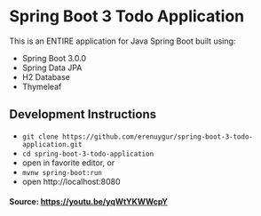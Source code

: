 # Spring Boot 3 Todo Application

This is an ENTIRE application for Java Spring Boot built using:
- Spring Boot 3.0.0
- Spring Data JPA
- H2 Database
- Thymeleaf

## Development Instructions

- `git clone https://github.com/erenuygur/spring-boot-3-todo-application.git`
- `cd spring-boot-3-todo-application`
- open in favorite editor, or
- `mvnw spring-boot:run`
- open http://localhost:8080



#### Source: https://youtu.be/yqWtYKWWcpY
